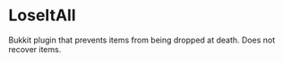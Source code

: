 LoseItAll
=========

Bukkit plugin that prevents items from being dropped at death. Does not recover items.